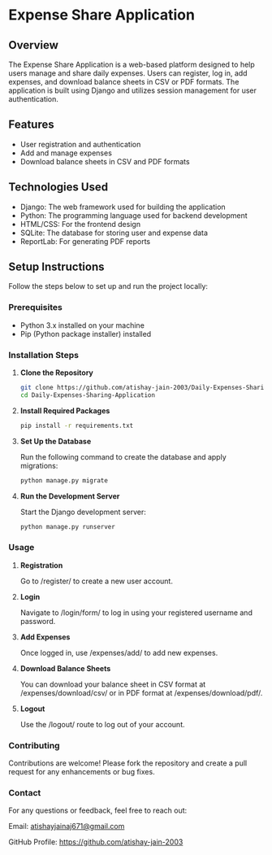 # Expense Share Application

## Overview

The Expense Share Application is a web-based platform designed to help users manage and share daily expenses. Users can register, log in, add expenses, and download balance sheets in CSV or PDF formats. The application is built using Django and utilizes session management for user authentication.

## Features

- User registration and authentication
- Add and manage expenses
- Download balance sheets in CSV and PDF formats

## Technologies Used

- Django: The web framework used for building the application
- Python: The programming language used for backend development
- HTML/CSS: For the frontend design
- SQLite: The database for storing user and expense data
- ReportLab: For generating PDF reports

## Setup Instructions

Follow the steps below to set up and run the project locally:

### Prerequisites

- Python 3.x installed on your machine
- Pip (Python package installer) installed

### Installation Steps

1. **Clone the Repository**

   ```bash
   git clone https://github.com/atishay-jain-2003/Daily-Expenses-Sharing-Application.git
   cd Daily-Expenses-Sharing-Application

2. **Install Required Packages**
   
   ```bash
   pip install -r requirements.txt

3. **Set Up the Database**

   Run the following command to create the database and apply migrations:
   ```bash
   python manage.py migrate

4. **Run the Development Server**
   
   Start the Django development server:
   ```bash
   python manage.py runserver

### Usage
1. **Registration**

   Go to /register/ to create a new user account.

3. **Login**

   Navigate to /login/form/ to log in using your registered username and password.

4. **Add Expenses**

   Once logged in, use /expenses/add/ to add new expenses.
5. **Download Balance Sheets**

   You can download your balance sheet in CSV format at /expenses/download/csv/ or in PDF format at /expenses/download/pdf/.
6. **Logout**
   
   Use the /logout/ route to log out of your account.

### Contributing
Contributions are welcome! Please fork the repository and create a pull request for any enhancements or bug fixes.

### Contact
For any questions or feedback, feel free to reach out:

Email: atishayjainaj671@gmail.com

GitHub Profile: https://github.com/atishay-jain-2003

